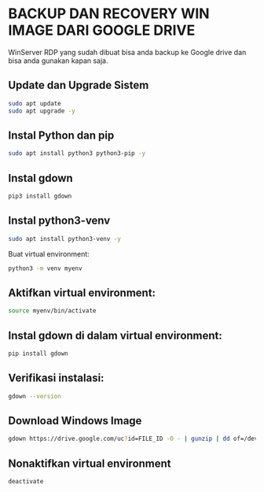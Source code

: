 # BACKUP DAN RECOVERY WIN IMAGE DARI GOOGLE DRIVE
WinServer RDP yang sudah dibuat bisa anda backup ke Google drive dan bisa anda gunakan kapan saja.

## Update dan Upgrade Sistem
```bash
sudo apt update
sudo apt upgrade -y
```
## Instal Python dan pip
```bash
sudo apt install python3 python3-pip -y
```
## Instal gdown
```bash
pip3 install gdown
```
## Instal python3-venv
```bash
sudo apt install python3-venv -y
```
Buat virtual environment:
```bash
python3 -m venv myenv
```
## Aktifkan virtual environment:
```bash
source myenv/bin/activate
```
## Instal gdown di dalam virtual environment:
```bash
pip install gdown
```
## Verifikasi instalasi:
```bash
gdown --version
```
## Download Windows Image
```bash
gdown https://drive.google.com/uc?id=FILE_ID -O - | gunzip | dd of=/dev/vda
```
## Nonaktifkan virtual environment
```bash
deactivate
```
